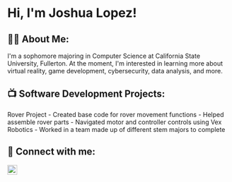 <h1>Hi, I'm Joshua Lopez!

<h2>👨‍💻 About Me: </h2>
I'm a sophomore majoring in Computer Science at California State University, Fullerton. At the moment, I'm interested in learning more about virtual reality, game development, cybersecurity, data analysis, and more.


<h2>📺 Software Development Projects:  </h2>
Rover Project
- Created base code for rover movement functions 
- Helped assemble rover parts
- Navigated motor and controller controls using Vex Robotics
- Worked in a team made up of different stem majors to complete


<h2> 🤳 Connect with me:</h2>

[<img align="left" alt="https://www.linkedin.com/in/joshua-lopez-811758252/" width="22px" src="https://cdn.jsdelivr.net/npm/simple-icons@v3/icons/linkedin.svg" />][linkedin]



[linkedin]: https://www.linkedin.com/in/joshua-lopez-811758252/

